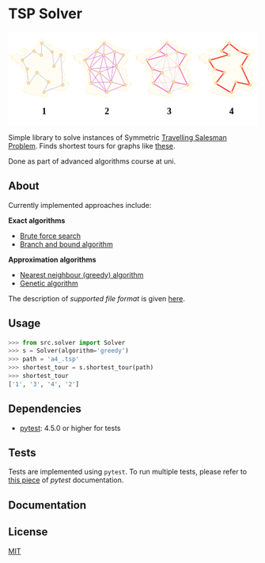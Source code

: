 # TSP Solver

![Just some random picture.](aco_tsp.png)

Simple library to solve instances of Symmetric [Travelling Salesman Problem](https://en.wikipedia.org/wiki/Travelling_salesman_problem). 
Finds shortest tours for graphs like [these](https://wwwproxy.iwr.uni-heidelberg.de/groups/comopt/software/TSPLIB95/tsp/).

Done as part of advanced algorithms course at uni.

## About
Currently implemented approaches include:

**Exact algorithms**
- [Brute force search](https://en.wikipedia.org/wiki/Brute-force_search)
- [Branch and bound algorithm](https://en.wikipedia.org/wiki/Branch_and_bound)

**Approximation algorithms**
- [Nearest neighbour (greedy) algorithm](https://en.wikipedia.org/wiki/Nearest_neighbour_algorithm)
- [Genetic algorithm](https://en.wikipedia.org/wiki/Genetic_algorithm)

The description of *supported file format* is given [here](https://wwwproxy.iwr.uni-heidelberg.de/groups/comopt/software/TSPLIB95/tsp95.pdf).

## Usage
```python
>>> from src.solver import Solver
>>> s = Solver(algorithm='greedy')
>>> path = 'a4_.tsp'
>>> shortest_tour = s.shortest_tour(path)
>>> shortest_tour
['1', '3', '4', '2']
```

## Dependencies
- [pytest](https://docs.pytest.org/en/latest/): 4.5.0 or higher for tests

## Tests
Tests are implemented using `pytest`. To run multiple tests, please refer to [this piece](https://docs.pytest.org/en/latest/getting-started.html#run-multiple-tests) of *pytest* documentation.

## Documentation

## License
[MIT](LICENSE)
